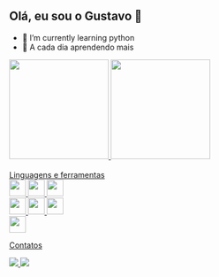 ## Olá, eu sou o Gustavo 🫡 

- 🌱 I’m currently learning python
- 🚀 A cada dia aprendendo mais
<div>
  <a href= "https://github.com/GustavoAll-DEV"> 
  <img height="180em" src="https://github-readme-stats.vercel.app/api?username=GustavoAll-DEV&show_icons=true&theme=dark&include_all_commits=true&count_private=true" />
  <img height="180em" src="https://github-readme-stats.vercel.app/api/top-langs/?username=GustavoAll-DEV&layout=compact&langs_count=16&theme=dark"/>
</div>
<br>
Linguagens e ferramentas
    <div style="display: inline_block"> 
    <img height="30" width="30" src="https://cdn.jsdelivr.net/gh/devicons/devicon@latest/icons/html5/html5-original.svg"> 
    <img height="30" width="30" src="https://cdn.jsdelivr.net/gh/devicons/devicon@latest/icons/css3/css3-original.svg">
    <img height="30" width="30" src="https://cdn.jsdelivr.net/gh/devicons/devicon@latest/icons/vscode/vscode-original.svg">
    <br>
    <img height="30" width="30" src="https://cdn.jsdelivr.net/gh/devicons/devicon@latest/icons/ruby/ruby-original.svg">
    <img height="30" width="30" src="https://cdn.jsdelivr.net/gh/devicons/devicon@latest/icons/python/python-original.svg">
    <img height="30" width="30" src="https://cdn.jsdelivr.net/gh/devicons/devicon@latest/icons/javascript/javascript-original.svg">
    <br>
    <img height="30" width="30" src="https://cdn.jsdelivr.net/gh/devicons/devicon@latest/icons/git/git-original.svg">

Contatos
<div style="display: inline_block">
   <a href= "https://www.linkedin.com/in/gustavo-henrique-holanda-mendes-3a88ab366/" target="_blank"><img src="https://img.shields.io/badge/LinkedIn-0077B5?style=for-the-badge&logo=linkedin&logoColor=white">
   <a href= "gustavohenriqueholandamendes@gmail.com"><img src="https://img.shields.io/badge/Gmail-D14836?style=for-the-badge&logo=gmail&logoColor=white">
   </div>
